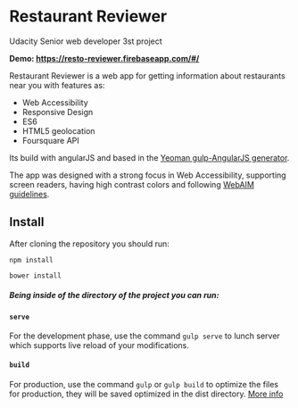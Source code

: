 # Restaurant Reviewer

Udacity Senior web developer 3st project

**Demo: https://resto-reviewer.firebaseapp.com/#/**

Restaurant Reviewer is a web app for getting information about restaurants near you with features as:
* Web Accessibility 
* Responsive Design
* ES6
* HTML5 geolocation 
* Foursquare API

Its build with angularJS and based in the [Yeoman gulp-AngularJS generator](https://github.com/Swiip/generator-gulp-angular).

The app was designed with a strong focus in Web Accessibility, supporting screen readers, having high contrast colors 
and following [WebAIM guidelines](http://webaim.org/).


## Install

After cloning the repository you should run:

`npm install`

`bower install`


##### Being inside of the directory of the project you can run:


#### `serve`

For the development phase, use the command `gulp serve` to lunch server which supports live reload of your modifications.


#### `build`

For production, use the command `gulp` or `gulp build` to optimize the files for production, they will be saved optimized in the dist directory.
[More info](https://github.com/Swiip/generator-gulp-angular/blob/master/docs/user-guide.md#optimization-process)



